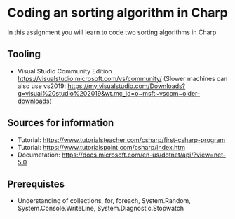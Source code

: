 # Coding an sorting algorithm in Charp

In this assignment you will learn to code two sorting algorithms in Charp

## Tooling
* Visual Studio Community Edition https://visualstudio.microsoft.com/vs/community/ (Slower machines can also use vs2019: https://my.visualstudio.com/Downloads?q=visual%20studio%202019&wt.mc_id=o~msft~vscom~older-downloads)

## Sources for information
* Tutorial: https://www.tutorialsteacher.com/csharp/first-csharp-program
* Tutorial: https://www.tutorialspoint.com/csharp/index.htm
* Documetation: https://docs.microsoft.com/en-us/dotnet/api/?view=net-5.0

## Prerequistes
* Understanding of collections, for, foreach, System.Random, System.Console.WriteLine, System.Diagnostic.Stopwatch
